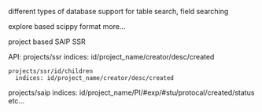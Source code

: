 different types of database support
for table search, field searching

explore based
  scippy format
  more...

project based
  SAIP
  SSR


API:
  projects/ssr
    indices: id/project_name/creator/desc/created

    projects/ssr/id/children
      indices: id/project_name/creator/desc/created
  projects/saip
    indices: id/project_name/PI/#exp/#stu/protocal/created/status
  etc...